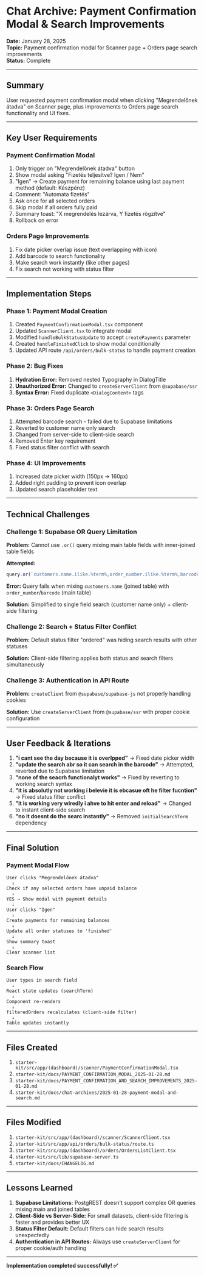 # Chat Archive: Payment Confirmation Modal & Search Improvements

**Date:** January 28, 2025  
**Topic:** Payment confirmation modal for Scanner page + Orders page search improvements  
**Status:** Complete

---

## Summary

User requested payment confirmation modal when clicking "Megrendelőnek átadva" on Scanner page, plus improvements to Orders page search functionality and UI fixes.

---

## Key User Requirements

### Payment Confirmation Modal
1. Only trigger on "Megrendelőnek átadva" button
2. Show modal asking "Fizetés teljesítve? Igen / Nem"
3. "Igen" → Create payment for remaining balance using last payment method (default: Készpénz)
4. Comment: "Automata fizetés"
5. Ask once for all selected orders
6. Skip modal if all orders fully paid
7. Summary toast: "X megrendelés lezárva, Y fizetés rögzítve"
8. Rollback on error

### Orders Page Improvements
1. Fix date picker overlap issue (text overlapping with icon)
2. Add barcode to search functionality
3. Make search work instantly (like other pages)
4. Fix search not working with status filter

---

## Implementation Steps

### Phase 1: Payment Modal Creation
1. Created `PaymentConfirmationModal.tsx` component
2. Updated `ScannerClient.tsx` to integrate modal
3. Modified `handleBulkStatusUpdate` to accept `createPayments` parameter
4. Created `handleFinishedClick` to show modal conditionally
5. Updated API route `/api/orders/bulk-status` to handle payment creation

### Phase 2: Bug Fixes
1. **Hydration Error:** Removed nested Typography in DialogTitle
2. **Unauthorized Error:** Changed to `createServerClient` from `@supabase/ssr`
3. **Syntax Error:** Fixed duplicate `<DialogContent>` tags

### Phase 3: Orders Page Search
1. Attempted barcode search - failed due to Supabase limitations
2. Reverted to customer name only search
3. Changed from server-side to client-side search
4. Removed Enter key requirement
5. Fixed status filter conflict with search

### Phase 4: UI Improvements
1. Increased date picker width (150px → 160px)
2. Added right padding to prevent icon overlap
3. Updated search placeholder text

---

## Technical Challenges

### Challenge 1: Supabase OR Query Limitation
**Problem:** Cannot use `.or()` query mixing main table fields with inner-joined table fields

**Attempted:**
```typescript
query.or(`customers.name.ilike.%term%,order_number.ilike.%term%,barcode.ilike.%term%`)
```

**Error:** Query fails when mixing `customers.name` (joined table) with `order_number`/`barcode` (main table)

**Solution:** Simplified to single field search (customer name only) + client-side filtering

### Challenge 2: Search + Status Filter Conflict
**Problem:** Default status filter "ordered" was hiding search results with other statuses

**Solution:** Client-side filtering applies both status and search filters simultaneously

### Challenge 3: Authentication in API Route
**Problem:** `createClient` from `@supabase/supabase-js` not properly handling cookies

**Solution:** Use `createServerClient` from `@supabase/ssr` with proper cookie configuration

---

## User Feedback & Iterations

1. **"i cant see the day because it is overlpped"** → Fixed date picker width
2. **"update the search abr so it can search in the barcode"** → Attempted, reverted due to Supabase limitation
3. **"none of the seacrh functionalyt works"** → Fixed by reverting to working search syntax
4. **"it is absolutly not working i belevie it is ebcasue oft he filter fucntion"** → Fixed status filter conflict
5. **"it is working very wiredly i ahve to hit enter and reload"** → Changed to instant client-side search
6. **"no it doesnt do the searc instantly"** → Removed `initialSearchTerm` dependency

---

## Final Solution

### Payment Modal Flow
```
User clicks "Megrendelőnek átadva"
  ↓
Check if any selected orders have unpaid balance
  ↓
YES → Show modal with payment details
  ↓
User clicks "Igen"
  ↓
Create payments for remaining balances
  ↓
Update all order statuses to 'finished'
  ↓
Show summary toast
  ↓
Clear scanner list
```

### Search Flow
```
User types in search field
  ↓
React state updates (searchTerm)
  ↓
Component re-renders
  ↓
filteredOrders recalculates (client-side filter)
  ↓
Table updates instantly
```

---

## Files Created

1. `starter-kit/src/app/(dashboard)/scanner/PaymentConfirmationModal.tsx`
2. `starter-kit/docs/PAYMENT_CONFIRMATION_MODAL_2025-01-28.md`
3. `starter-kit/docs/PAYMENT_CONFIRMATION_AND_SEARCH_IMPROVEMENTS_2025-01-28.md`
4. `starter-kit/docs/chat-archives/2025-01-28-payment-modal-and-search.md`

---

## Files Modified

1. `starter-kit/src/app/(dashboard)/scanner/ScannerClient.tsx`
2. `starter-kit/src/app/api/orders/bulk-status/route.ts`
3. `starter-kit/src/app/(dashboard)/orders/OrdersListClient.tsx`
4. `starter-kit/src/lib/supabase-server.ts`
5. `starter-kit/docs/CHANGELOG.md`

---

## Lessons Learned

1. **Supabase Limitations:** PostgREST doesn't support complex OR queries mixing main and joined tables
2. **Client-Side vs Server-Side:** For small datasets, client-side filtering is faster and provides better UX
3. **Status Filter Default:** Default filters can hide search results unexpectedly
4. **Authentication in API Routes:** Always use `createServerClient` for proper cookie/auth handling

---

**Implementation completed successfully! ✅**

